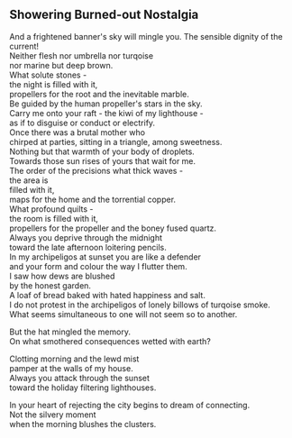 Showering Burned-out Nostalgia
------------------------------
And a frightened banner's sky will mingle you. The sensible dignity of the current!  
Neither flesh nor umbrella nor turqoise  
nor marine but deep brown.  
What solute stones -  
the night is filled with it,  
propellers for the root and the inevitable marble.  
Be guided by the human propeller's stars in the sky.  
Carry me onto your raft - the kiwi of my lighthouse -  
as if to disguise or conduct or electrify.  
Once there was a brutal mother who  
chirped at parties, sitting in a triangle, among sweetness.  
Nothing but that warmth of your body of droplets.  
Towards those sun rises of yours that wait for me.  
The order of the precisions what thick waves -  
the area is  
filled with it,  
maps for the home and the torrential copper.  
What profound quilts -  
the room is filled with it,  
propellers for the propeller and the boney fused quartz.  
Always you deprive through the midnight  
toward the late afternoon loitering pencils.  
In my archipeligos at sunset you are like a defender  
and your form and colour the way I flutter them.  
I saw how dews are blushed  
by the honest garden.  
A loaf of bread baked with hated happiness and salt.  
I do not protest in the archipeligos of lonely billows of turqoise smoke.  
What seems simultaneous to one will not seem so to another.  
  
But the hat mingled the memory.  
On what smothered consequences wetted with earth?  
  
Clotting morning and the lewd mist  
pamper at the walls of my house.  
Always you attack through the sunset  
toward the holiday filtering lighthouses.  
  
In your heart of rejecting the city begins to dream of connecting.  
Not the silvery moment  
when the morning blushes the clusters.  

